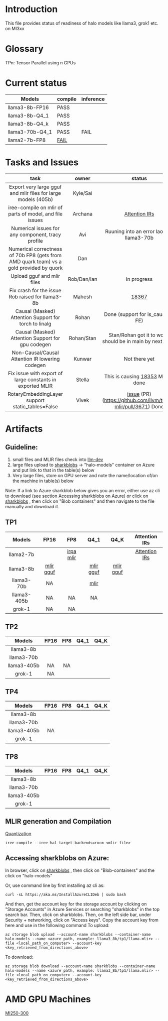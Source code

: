 
# Introduction
This file provides status of readiness of halo models like llama3, grok1 etc. on MI3xx 


# Glossary
TPn: Tensor Parallel using n GPUs

# Current status

|Models | compile | inference |
|---|---|---|
|llama3-8b-FP16| PASS | |
|llama3-8b-Q4_1| PASS | |
|llama3-8b-Q4_k| PASS | |
|llama3-70b-Q4_1| PASS | FAIL |
|llama2-7b-FP8| [FAIL](https://github.com/iree-org/iree/issues/18367)||

# Tasks and Issues
task      | owner      | status
:-------: | :--------: |:-------:
Export very large gguf and mlir files for large models (405b) | Kyle/Sai | 
iree-compile on mlir of parts of model, and file issues | Archana | [Attention IRs](https://github.com/nod-ai/llm-dev/tree/main/models/llama_attention_irs)
Numerical issues for any component, tracy profile | Avi | Ruuning into an error laoding llama3-70b
Numerical correctness of 70b FP8 (gets from AMD quark team) vs a gold provided by quork | Dan |
Upload gguf and mlir files | Rob/Dan/Ian | In progress
Fix crash for the issue Rob raised for llama3-8b | Mahesh | [18367](https://github.com/iree-org/iree/issues/18367)
Causal (Masked) Attention Support for torch to linalg | Rohan | Done (support for is_causal in FE)
Causal (Masked) Attention Support for gpu codegen | Rohan/Stan | Stan/Rohan got it to work, should be in main by next week
Non-Causal/Causal Attention IR lowering codegen | Kunwar | Not there yet
Fix issue with export of large constants in exported MLIR | Stella | This is causing [18353](https://github.com/iree-org/iree/issues/18353) Mostly done
RotaryEmbeddingLayer support static_tables=False | Vivek | [issue](https://github.com/nod-ai/sharktank/issues/156) (PR)(https://github.com/llvm/torch-mlir/pull/3671) Done

# Artifacts

## Guideline:
1) small files and MLIR files check into [llm-dev](https://github.com/nod-ai/llm-dev)
2) large files upload to [sharkblobs](https://portal.azure.com/#@amdcloud.onmicrosoft.com/resource/subscriptions/8c190d1b-eb91-48d5-bec5-3e7cb7412e6c/resourceGroups/pdue-nod-ai-rg/providers/Microsoft.Storage/storageAccounts/sharkblobs/storagebrowser) -> "halo-models" container on Azure and put link to that in the table(s) below
3) Very large files, store on GPU server and note the name/location of/on the machine in table(s) below 

Note: If a link to Azure sharkblob below gives you an error, either use az cli to download (see section Accessing sharkblobs on Azure) or click on [sharkblobs](https://portal.azure.com/#@amdcloud.onmicrosoft.com/resource/subscriptions/8c190d1b-eb91-48d5-bec5-3e7cb7412e6c/resourceGroups/pdue-nod-ai-rg/providers/Microsoft.Storage/storageAccounts/sharkblobs/storagebrowser) , then click on "Blob containers" and then navigate to the file manually and download it. 

## TP1
Models           |     FP16        |   FP8           |     Q4_1         |    Q4_K       |    Attention IRs
:--------------: | :-------------: |:----------------:|:---------------:|:-------------:|:------------------:
llama2-7b | | [irpa](https://sharkblobs.blob.core.windows.net/dan/qdq_full_transpose.irpa) [mlir](https://sharkblobs.blob.core.windows.net/dan/batch_llama_v1.mlir) | | | [Attention IRs](https://github.com/nod-ai/llm-dev/tree/main/models/llama_attention_irs)
llama3-8b | [mlir](https://sharkpublic.blob.core.windows.net/sharkpublic/ian/llama8b_f16.mlir) [gguf](https://sharkpublic.blob.core.windows.net/sharkpublic/llama8b_f16.gguf) | | [mlir](https://sharkpublic.blob.core.windows.net/sharkpublic/ian/llama8b_q4_1.mlir) [gguf](https://sharkpublic.blob.core.windows.net/sharkpublic/llama_gguf/llama8b_q4_1.gguf) | [mlir](https://sharkpublic.blob.core.windows.net/sharkpublic/ian/llama8b_q4_k.mlir) [gguf](https://sharkpublic.blob.core.windows.net/sharkpublic/llama_gguf/llama8b_Q4_K.gguf) |
llama3-70b | NA | | [mlir](https://sharkpublic.blob.core.windows.net/sharkpublic/avi/Llama-3.1-70B-q4_1.mlir) | |
llama3-405b |NA | NA|NA | |
grok-1 |NA |NA | | |

## TP2
Models           |     FP16        |   FP8           |     Q4_1     |  Q4_K
:--------------: | :-------------: |:----------------:|:----------------: | :----------------:
llama3-8b | | |
llama3-70b | | |
llama3-405b |NA |NA |
grok-1 |NA | |


## TP4
Models           |     FP16        |   FP8           |     Q4_1   |  Q4_K
:--------------: | :-------------: |:----------------:|:----------------:| :----------------:
llama3-8b | | |
llama3-70b | | |
llama3-405b |NA | |
grok-1 | | |

## TP8
Models           |     FP16        |   FP8           |     Q4_1 |  Q4_K
:--------------: | :-------------: |:----------------:|:----------------:| :----------------:
llama3-8b | | | 
llama3-70b | | |
llama3-405b | | |
grok-1 | | |

## MLIR generation and Compilation
[Quantization](https://github.com/nod-ai/llm-dev/blob/main/Quantization.md)
```
iree-compile --iree-hal-target-backends=rocm <mlir file>
```

## Accessing sharkblobs on Azure:
In browser, click on [sharkblobs](https://portal.azure.com/#@amdcloud.onmicrosoft.com/resource/subscriptions/8c190d1b-eb91-48d5-bec5-3e7cb7412e6c/resourceGroups/pdue-nod-ai-rg/providers/Microsoft.Storage/storageAccounts/sharkblobs/storagebrowser) , then click on "Blob-containers" and the click on "halo-models"

Or, use command line by first installing az cli as:
```
curl -sL https://aka.ms/InstallAzureCLIDeb | sudo bash
```
And then, get the account key for the storage account by clicking on "Storage Accounts" in Azure Services or searching "sharkblobs" in the top search bar. Then, click on sharkblobs. Then, on the left side bar, under Security + networking, click on "Access keys". Copy the account key from here and use in the following command
To upload:
```
az storage blob upload --account-name sharkblobs --container-name halo-models --name <azure path, example: llama3_8b/tp1/llama.mlir> --file <local_path_on_computer> --account-key <key_retrieved_from_directions_above>
```

To download:
```
az storage blob download --account-name sharkblobs --container-name halo-models --name <azure path, example: llama3_8b/tp1/llama.mlir> --file <local_path_on_computer> --account-key <key_retrieved_from_directions_above>
```


# AMD GPU Machines
[MI250-300](https://github.com/nod-ai/playbook/blob/main/HOWTO/access-mi250-mi300.md)
